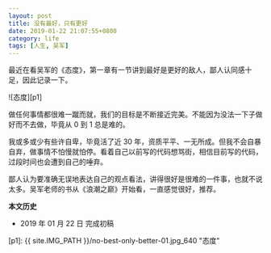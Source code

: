 ```yaml
---
layout: post
title: 没有最好，只有更好
date: 2019-01-22 21:07:55+0800
category: life
tags: [人生, 吴军]
---
```


最近在看吴军的《态度》，第一章有一节讲到最好是更好的敌人，鄙人认同感十足，因此记录一下。

![态度][p1]

做任何事情都很难一蹴而就，我们的目标是不断接近完美。不能因为没法一下子做好而不去做，毕竟从 0 到 1 总是难的。

我或多或少有些许自卑，毕竟活了近 30 年，资质平平、一无所成。但我不会自暴自弃，做事情不怕慢就怕停。看着自己以前写的代码想骂街，相信目前写的代码，过段时间也会遭到自己的唾弃。

鄙人认为要准确无误地表达自己的观点看法，讲得很好是很难的一件事，也就不说太多。吴军老师的书从《浪潮之巅》开始看，一直感觉很好，推荐。

**本文历史**

* 2019 年 01 月 22 日 完成初稿

[p1]: {{ site.IMG_PATH }}/no-best-only-better-01.jpg_640 "态度"
